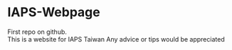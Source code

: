 # IAPS-Webpage
First repo on github. <br>
This is a website for IAPS Taiwan 
Any advice or tips would be appreciated
